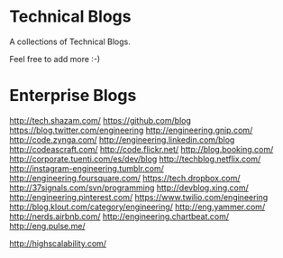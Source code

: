 Technical Blogs
==============

A collections of Technical Blogs.

Feel free to add more :-)


Enterprise Blogs
================

http://tech.shazam.com/
https://github.com/blog
https://blog.twitter.com/engineering
http://engineering.gnip.com/
http://code.zynga.com/
http://engineering.linkedin.com/blog
http://codeascraft.com/
http://code.flickr.net/
http://blog.booking.com/
http://corporate.tuenti.com/es/dev/blog
http://techblog.netflix.com/
http://instagram-engineering.tumblr.com/
http://engineering.foursquare.com/
https://tech.dropbox.com/
http://37signals.com/svn/programming
http://devblog.xing.com/
http://engineering.pinterest.com/
https://www.twilio.com/engineering
http://blog.klout.com/category/engineering/
http://eng.yammer.com/
http://nerds.airbnb.com/
http://engineering.chartbeat.com/
http://eng.pulse.me/


http://highscalability.com/